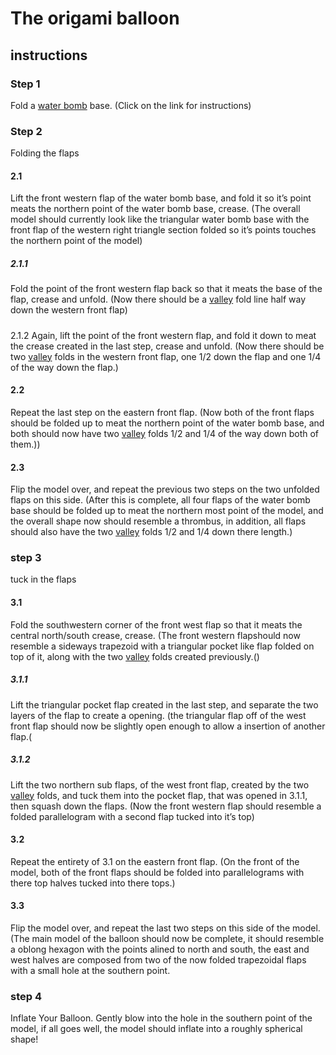 # The origami balloon

## instructions

### Step 1
Fold a [water bomb](waterbomb.md) base. (Click on the link for instructions)


### Step 2
Folding the flaps

#### 2.1
Lift the front western flap of the water bomb base, and fold it so it’s point meats the northern point of the water bomb base, crease. 
(The overall model should currently look like the triangular water bomb base with the front flap of the western right triangle section folded so it’s points touches the northern point of the model)
##### 2.1.1
Fold the point of the front western flap back so that it meats the base of the flap, crease and unfold. (Now there should be a [valley](valley.md) fold line half way down the western front flap)
#####
2.1.2
Again, lift the point of the front western flap, and fold it down to meat the crease created in the last step, crease and unfold. (Now there should be two [valley](valley.md) folds in the western front flap, one 1/2 down the flap and one 1/4 of the way down the flap.)

#### 2.2
Repeat the last step on the eastern front flap. (Now both of the front flaps should be folded up to meat the northern point of the water bomb base, and both should now have two [valley](valley.md) folds 1/2 and 1/4 of the way down both of them.))

#### 2.3
Flip the model over, and repeat the previous two steps on the two unfolded flaps on this side. (After this is complete, all four flaps of the water bomb base should be folded up to meat the northern most point of the model, and the overall shape now should resemble a thrombus, in addition, all flaps should also have the two [valley](valley.md) folds 1/2 and 1/4 down there length.)



### step 3
tuck in the flaps

#### 3.1
Fold the southwestern corner of the front west flap so that it meats the central north/south crease, crease. (The front western flapshould now resemble a sideways trapezoid with a triangular pocket like flap folded on top of it, along with the two [valley](valley.md) folds created previously.()
##### 3.1.1
Lift the triangular pocket flap created in the last step, and separate the two layers of the flap to create a opening. (the triangular flap off of the west front flap should now be slightly open enough to allow a insertion of another flap.(
##### 3.1.2 
Lift the two northern sub flaps, of the west front flap, created by the two [valley](valley.md) folds, and tuck them into the pocket flap, that was opened in 3.1.1, then squash down the flaps. (Now the front western flap should resemble a folded parallelogram with a second flap tucked into it’s top)

#### 3.2
Repeat the entirety of 3.1 on the eastern front flap. (On the front of the model, both of the front flaps should be folded into parallelograms with there top halves tucked into there tops.)

#### 3.3
Flip the model over, and repeat the last two steps on this side of the model. (The main model of the balloon should now be complete, it should resemble a oblong hexagon with the points alined to north and south, the east and west halves are composed from two of the now folded trapezoidal  flaps with a small hole at the southern point.


### step 4
Inflate Your Balloon.
Gently blow into the hole in the southern point of the model, if all goes well, the model should inflate into a roughly spherical shape!

